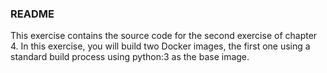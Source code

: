 ### README

This exercise contains the source code for the second exercise of chapter 4. In this exercise, you will build two Docker images, the first one using a standard build process using python:3 as the base image.
